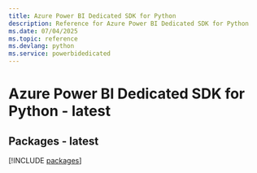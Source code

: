 ```yaml
---
title: Azure Power BI Dedicated SDK for Python
description: Reference for Azure Power BI Dedicated SDK for Python
ms.date: 07/04/2025
ms.topic: reference
ms.devlang: python
ms.service: powerbidedicated
---
```

# Azure Power BI Dedicated SDK for Python - latest
## Packages - latest
[!INCLUDE [packages](power-bi-dedicated-index.md)]